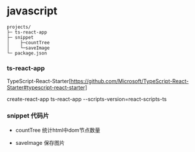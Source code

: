 # javascript
```
projects/
├─ ts-react-app
├─ snippet
│    ├─countTree
│    └─saveImage
└─ package.json
```

### ts-react-app
TypeScript-React-Starter[https://github.com/Microsoft/TypeScript-React-Starter#typescript-react-starter]

create-react-app ts-react-app --scripts-version=react-scripts-ts

### snippet 代码片

- countTree 统计html中dom节点数量

- saveImage 保存图片
